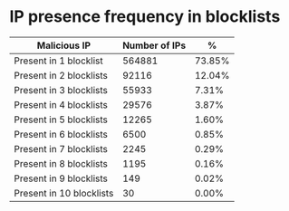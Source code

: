 # IP presence frequency in blocklists
| Malicious IP | Number of IPs | % |
|----|----|----|
| Present in 1 blocklist | 564881 | 73.85% |
| Present in 2 blocklists | 92116 | 12.04% |
| Present in 3 blocklists | 55933 | 7.31% |
| Present in 4 blocklists | 29576 | 3.87% |
| Present in 5 blocklists | 12265 | 1.60% |
| Present in 6 blocklists | 6500 | 0.85% |
| Present in 7 blocklists | 2245 | 0.29% |
| Present in 8 blocklists | 1195 | 0.16% |
| Present in 9 blocklists | 149 | 0.02% |
| Present in 10 blocklists | 30 | 0.00% |
